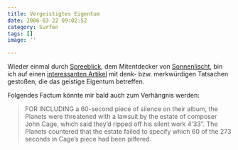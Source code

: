 ```yaml
---
title: Vergeistigtes Eigentum
date: 2006-03-22 09:02:52
category: Surfen
tags: []
image: ''

---
```


Wieder einmal durch [Spreeblick](http://www.spreeblick.de/), dem Mitentdecker von [Sonnenlischt](http://www.spiegel.de/netzwelt/netzkultur/0,1518,407120,00.html), bin ich auf einen [interessanten Artikel](http://www.motherjones.com/news/exhibit/2006/03/intellectual_property.html) mit denk- bzw. merkwürdigen Tatsachen gestoßen, die das geistige Eigentum betreffen.  

  

Folgendes Factum könnte mir bald auch zum Verhängnis werden:  


> FOR INCLUDING a 60-second piece of silence on their album, the Planets were threatened with a lawsuit by the estate of composer John Cage, which said they’d ripped off his silent work 4’33”. The Planets countered that the estate failed to specify which 60 of the 273 seconds in Cage’s piece had been pilfered.
